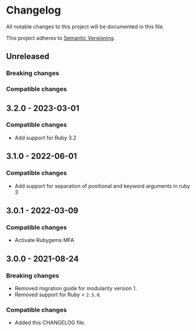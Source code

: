 # Changelog
All notable changes to this project will be documented in this file.

This project adheres to [Semantic Versioning](http://semver.org/spec/v2.0.0.html).

## Unreleased

### Breaking changes

### Compatible changes

## 3.2.0 - 2023-03-01

### Compatible changes
 
- Add support for Ruby 3.2


## 3.1.0 - 2022-06-01

### Compatible changes

- Add support for separation of positional and keyword arguments in ruby 3


## 3.0.1 - 2022-03-09

### Compatible changes

- Activate Rubygems MFA


## 3.0.0 - 2021-08-24

### Breaking changes

- Removed migration guide for modularity version 1.
- Removed support for Ruby < `2.5.0`.

### Compatible changes

- Added this CHANGELOG file.
